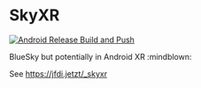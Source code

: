 # SkyXR

[![Android Release Build and Push](https://github.com/mariobodemann/skyxr/actions/workflows/release.yml/badge.svg?branch=main)](https://github.com/mariobodemann/skyxr/actions/workflows/release.yml)

BlueSky but potentially in Android XR :mindblown:


See https://jfdi.jetzt/_skyxr 
